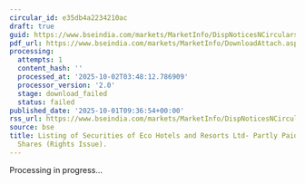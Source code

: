 ```yaml
---
circular_id: e35db4a2234210ac
draft: true
guid: https://www.bseindia.com/markets/MarketInfo/DispNoticesNCirculars.aspx?Noticeid={ABBF22D3-F21B-4DE0-A780-AFC01C958B75}&noticeno=20251001-21&dt=10/01/2025&icount=21&totcount=83&flag=0
pdf_url: https://www.bseindia.com/markets/MarketInfo/DownloadAttach.aspx?id=20251001-21&attachedId=
processing:
  attempts: 1
  content_hash: ''
  processed_at: '2025-10-02T03:48:12.786909'
  processor_version: '2.0'
  stage: download_failed
  status: failed
published_date: '2025-10-01T09:36:54+00:00'
rss_url: https://www.bseindia.com/markets/MarketInfo/DispNoticesNCirculars.aspx?Noticeid={ABBF22D3-F21B-4DE0-A780-AFC01C958B75}&noticeno=20251001-21&dt=10/01/2025&icount=21&totcount=83&flag=0
source: bse
title: Listing of Securities of Eco Hotels and Resorts Ltd- Partly Paid-up Equity
  Shares (Rights Issue).
---
```


Processing in progress...